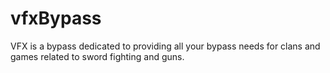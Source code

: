 # vfxBypass
VFX is a bypass dedicated to providing all your bypass needs for clans and games related to sword fighting and guns.
